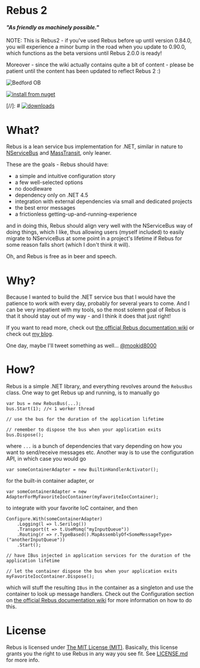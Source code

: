 # Rebus 2

#### _"As friendly as machinely possible."_

NOTE: This is Rebus2 - if you've used Rebus before up until version 0.84.0, you will experience a minor bump in the road when you update to 0.90.0, which functions as the beta versions until Rebus 2.0.0 is ready!

Moreover - since the wiki actually contains quite a bit of content - please be patient until the content has been updated to reflect Rebus 2 :)

![Bedford OB](https://raw.githubusercontent.com/rebus-org/Rebus/master/artwork/little_rebusbus2_copy-200x200.png)

[![install from nuget](https://img.shields.io/nuget/v/Rebus.svg?style=flat-square)](https://www.nuget.org/packages/Rebus)

[//]: # [![downloads](http://img.shields.io/nuget/dt/Rebus.svg?style=flat-square)](https://www.nuget.org/packages/Rebus)


What?
====

Rebus is a lean service bus implementation for .NET, similar in nature to [NServiceBus][3] and [MassTransit][4], only leaner.

These are the goals - Rebus should have:

* a simple and intuitive configuration story
* a few well-selected options
* no doodleware
* dependency only on .NET 4.5
* integration with external dependencies via small and dedicated projects
* the best error messages
* a frictionless getting-up-and-running-experience

and in doing this, Rebus should align very well with the NServiceBus way of doing things, which I like, thus allowing users (myself included) to easily migrate to NServiceBus at some point in a project's lifetime if Rebus for some reason falls short (which I don't think it will).

Oh, and Rebus is free as in beer and speech.

Why?
====

Because I wanted to build the .NET service bus that I would have the patience to work with every day, probably for several years to come. And I can be very impatient with my tools, so the most solemn goal of Rebus is that it should stay out of my way - and I think it does that just right!

If you want to read more, check out [the official Rebus documentation wiki][5] or check out [my blog][6].

One day, maybe I'll tweet something as well... [@mookid8000][2]

How?
====

Rebus is a simple .NET library, and everything revolves around the `RebusBus` class. One way to get Rebus up and running, is to manually go

	var bus = new RebusBus(...);
	bus.Start(1); //< 1 worker thread

	// use the bus for the duration of the application lifetime

	// remember to dispose the bus when your application exits
	bus.Dispose();

where `...` is a bunch of dependencies that vary depending on how you want to send/receive messages etc. Another way is to use the configuration API, in which case you would go

    var someContainerAdapter = new BuiltinHandlerActivator();

for the built-in container adapter, or

    var someContainerAdapter = new AdapterForMyFavoriteIocContainer(myFavoriteIocContainer);

to integrate with your favorite IoC container, and then

	Configure.With(someContainerAdapter)
		.Logging(l => l.Serilog())
		.Transport(t => t.UseMsmq("myInputQueue"))
		.Routing(r => r.TypeBased().MapAssemblyOf<SomeMessageType>("anotherInputQueue"))
		.Start();

	// have IBus injected in application services for the duration of the application lifetime

	// let the container dispose the bus when your application exits
	myFavoriteIocContainer.Dispose();

which will stuff the resulting `IBus` in the container as a singleton and use the container to look up message handlers. Check out the Configuration section on [the official Rebus documentation wiki][5] for more information on how to do this.

License
====

Rebus is licensed under [The MIT License (MIT)][1]. Basically, this license grants you the right to use Rebus in any way you see fit. See [LICENSE.md](/LICENSE.md) for more info.

[1]: https://opensource.org/licenses/MIT
[2]: https://twitter.com/#!/mookid8000
[3]: http://particular.net/nservicebus
[4]: http://masstransit-project.com/
[5]: https://github.com/rebus-org/Rebus/wiki
[6]: http://mookid.dk/oncode/rebus
